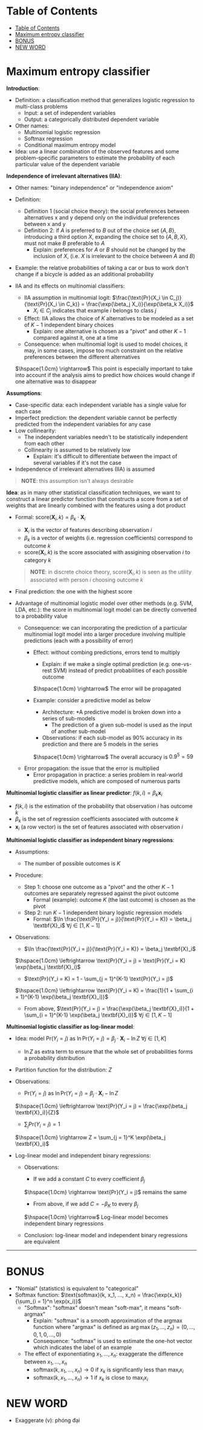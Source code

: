 <!-- TOC titleSize:1 tabSpaces:2 depthFrom:1 depthTo:6 withLinks:1 updateOnSave:1 orderedList:0 skip:0 title:1 charForUnorderedList:* -->
# Table of Contents
- [Table of Contents](#table-of-contents)
- [Maximum entropy classifier](#maximum-entropy-classifier)
- [BONUS](#bonus)
- [NEW WORD](#new-word)
<!-- /TOC -->

# Maximum entropy classifier
**Introduction**:
* Definition: a classification method that generalizes logistic regression to multi-class problems
    * Input: a set of independent variables
    * Output: a categorically distributed dependent variable
* Other names:
    * Multinomial logistic regression
    * Softmax regression
    * Conditional maximum entropy model
* Idea: use a linear combination of the observed features and some problem-specific parameters to estimate the probability of each particular value of the dependent variable

**Independence of irrelevant alternatives (IIA)**:
* Other names: "binary independence" or "independence axiom"
* Definition:
    * Definition 1 (social choice theory): the social preferences between alternatives x and y depend only on the individual preferences between x and y
    * Definition 2: if $A$ is preferred to $B$ out of the choice set $\{A,B\}$, introducing a third option $X$, expanding the choice set to $\{A,B,X\}$, must not make $B$ preferable to $A$
        * Explain: preferences for $A$ or $B$ should not be changed by the inclusion of $X$, (i.e. $X$ is irrelevant to the choice between $A$ and $B$)
* Example: the relative probabilities of taking a car or bus to work don't change if a bicycle is added as an additional probability
* IIA and its effects on multinomial classifiers:
    * IIA assumption in multinomial logit: $\frac{\text{Pr}(X_i \in C_j)}{\text{Pr}(X_i \in C_k)} = \frac{\exp(\beta_j X_i)}{\exp(\beta_k X_i)}$
        * $X_i \in C_j$ indicates that example $i$ belongs to class $j$
    * Effect: IIA allows the choice of $K$ alternatives to be modeled as a set of $K-1$ independent binary choices
        * Explain: one alternative is chosen as a "pivot" and other $K-1$ compared against it, one at a time
    * Consequence: when multinomial logit is used to model choices, it may, in some cases, impose too much constraint on the relative preferences between the different alternatives
    
    $\hspace{1.0cm} \rightarrow$ This point is especially important to take into account if the analysis aims to predict how choices would change if one alternative was to disappear

**Assumptions**:
* Case-specific data: each independent variable has a single value for each case
* Imperfect prediction: the dependent variable cannot be perfectly predicted from the independent variables for any case
* Low collinearity: 
    * The independent variables needn't to be statistically independent from each other
    * Collinearity is assumed to be relatively low
        * Explain: it's difficult to differentiate between the impact of several variables if it's not the case
* Independence of irrelevant alternatives (IIA) is assumed

>**NOTE**: this assumption isn't always desirable

**Idea**: as in many other statistical classification techniques, we want to construct a linear predictor function that constructs a score from a set of weights that are linearly combined with the features using a dot product
* Formal: $\text{score}(\textbf{X}_i, k) = \beta_k \cdot \textbf{X}_i$
    * $\textbf{X}_i$ is the vector of features describing observation $i$
    * $\beta_k$ is a vector of weights (i.e. regression coefficients) correspond to outcome $k$
    * $\text{score}(\textbf{X}_i, k)$ is the score associated with assigining observation $i$ to category $k$
    
    >**NOTE**: in discrete choice theory, $\text{score}(\textbf{X}_i, k)$ is seen as the utility associated with person $i$ choosing outcome $k$
    
* Final prediction: the one with the highest score
* Advantage of multinomial logistic model over other methods (e.g. SVM, LDA, etc.): the score in multinomial logit model can be directly converted to a probability value
    * Consequence: we can incorporating the prediction of a particular multinomial logit model into a larger procedure involving multiple predictions (each with a possibility of error)
        * Effect: without combing predictions, errors tend to multiply
            * Explain: if we make a single optimal prediction (e.g. one-vs-rest SVM) instead of predict probabilities of each possible outcome
            
            $\hspace{1.0cm} \rightarrow$ The error will be propagated
        * Example: consider a predictive model as below
            * Architecture: 
                *A predictive model is broken down into a series of sub-models
                * The prediction of a given sub-model is used as the input of another sub-model
            * Observations: if each sub-model as 90% accuracy in its prediction and there are 5 models in the series
            
            $\hspace{1.0cm} \rightarrow$ The overall accuracy is $0.9^5 = 59%$
    * Error propagation: the issue that the error is multiplied
        * Error propagation in practice: a series problem in real-world predictive models, which are composed of numerous parts

**Multinomial logistic classifier as linear predictor**: $f(k, i) = \beta_k \textbf{x}_i$
* $f(k, i)$ is the estimation of the probability that observation $i$ has outcome $k$
* $\beta_k$ is the set of regression coefficients associated with outcome $k$
* $\textbf{x}_i$ (a row vector) is the set of features associated with observation $i$

**Multinomial logistic classifier as independent binary regressions**:
* Assumptions:
    * The number of possible outcomes is $K$
* Procedure: 
    * Step 1: choose one outcome as a "pivot" and the other $K-1$ outcomes are separately regressed against the pivot outcome
        * Formal (example): outcome $K$ (the last outcome) is chosen as the pivot
    * Step 2: run $K-1$ independent binary logistic regression models
        * Formal: $\ln \frac{\text{Pr}(Y_i = j)}{\text{Pr}(Y_i = K)} = \beta_j \textbf{X}_i$ $\forall j \in [1, K-1]$
* Observations:
    * $\ln \frac{\text{Pr}(Y_i = j)}{\text{Pr}(Y_i = K)} = \beta_j \textbf{X}_i$
    
    $\hspace{1.0cm} \leftrightarrow \text{Pr}(Y_i = j) = \text{Pr}(Y_i = K) \exp(\beta_j \textbf{X}_i)$
    * $\text{Pr}(Y_i = K) = 1 - \sum_{j = 1}^{K-1} \text{Pr}(Y_i = j)$
    
    $\hspace{1.0cm} \leftrightarrow \text{Pr}(Y_i = K) = \frac{1}{1 + \sum_{i = 1}^{K-1} \exp(\beta_j \textbf{X}_i)}$
    * From above, $\text{Pr}(Y_i = j) = \frac{\exp(\beta_j \textbf{X}_i)}{1 + \sum_{i = 1}^{K-1} \exp(\beta_j \textbf{X}_i)}$ $\forall j \in [1, K-1]$

**Multinomial logistic classifier as log-linear model**: 
* Idea: model $\text{Pr}(Y_i = j)$ as $\ln \text{Pr}(Y_i = j) = \beta_j \cdot \textbf{X}_i - \ln Z$ $\forall j \in [1, K]$
    * $\ln Z$ as extra term to ensure that the whole set of probabilities forms a probability distribution
* Partition function for the distribution: $Z$
* Observations:
    * $\text{Pr}(Y_i = j)$ as $\ln \text{Pr}(Y_i = j) = \beta_j \cdot \textbf{X}_i - \ln Z$
    
    $\hspace{1.0cm} \leftrightarrow \text{Pr}(Y_i = j) = \frac{\exp(\beta_j \textbf{X}_i)}{Z}$
    * $\sum_j \text{Pr}(Y_i = j) = 1$
    
    $\hspace{1.0cm} \rightarrow Z = \sum_{j = 1}^K \exp(\beta_j \textbf{X}_i)$
* Log-linear model and independent binary regressions:
    * Observations:
        * If we add a constant $C$ to every coefficient $\beta_j$
        
        $\hspace{1.0cm} \rightarrow \text{Pr}(Y_i = j)$ remains the same
        * From above, if we add $C = - \beta_K$ to every $\beta_j$
        
        $\hspace{1.0cm} \rightarrow$ Log-linear model becomes independent binary regressions
    * Conclusion: log-linear model and independent binary regressions are equivalent

---

# BONUS
* "Nomial" (statistics) is equivalent to "categorical"
* Softmax function: $\text{softmax}(k, x_1, ..., x_n) = \frac{\exp(x_k)}{\sum_{i = 1}^n \exp(x_i)}$
    * "Softmax": "softmax" doesn't mean "soft-max", it means "soft-argmax"
        * Explain: "softmax" is a smooth approximation of the argmax function where "argmax" is defined as $\arg \max(z_1, ..., z_n) = (0, ..., 0, 1, 0, ..., 0)$
        * Consequence: "softmax" is used to estimate the one-hot vector which indicates the label of an example
    * The effect of exponentiating $x_1, ..., x_n$: exaggerate the difference between $x_1, ..., x_n$
        * $\text{softmax}(k, x_1, ..., x_n) \to 0$ if $x_k$ is significantly less than $\max_i x_i$
        * $\text{softmax}(k, x_1, ..., x_n) \to 1$ if $x_k$ is close to $\max_i x_i$

# NEW WORD
* Exaggerate (v): phóng đại